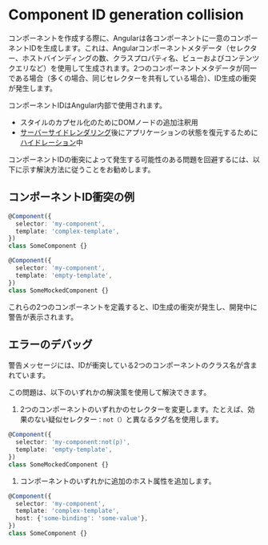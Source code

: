 # Component ID generation collision

コンポーネントを作成する際に、Angularは各コンポーネントに一意のコンポーネントIDを生成します。これは、Angularコンポーネントメタデータ（セレクター、ホストバインディングの数、クラスプロパティ名、ビューおよびコンテンツクエリなど）を使用して生成されます。2つのコンポーネントメタデータが同一である場合（多くの場合、同じセレクターを共有している場合）、ID生成の衝突が発生します。

コンポーネントIDはAngular内部で使用されます。

- スタイルのカプセル化のためにDOMノードの追加注釈用
- [サーバーサイドレンダリング](guide/ssr)後にアプリケーションの状態を復元するために[ハイドレーション](guide/hydration)中

コンポーネントIDの衝突によって発生する可能性のある問題を回避するには、以下に示す解決方法に従うことをお勧めします。

## コンポーネントID衝突の例

```typescript
@Component({
  selector: 'my-component',
  template: 'complex-template',
})
class SomeComponent {}

@Component({
  selector: 'my-component',
  template: 'empty-template',
})
class SomeMockedComponent {}
```

これらの2つのコンポーネントを定義すると、ID生成の衝突が発生し、開発中に警告が表示されます。

## エラーのデバッグ

警告メッセージには、IDが衝突している2つのコンポーネントのクラス名が含まれています。

この問題は、以下のいずれかの解決策を使用して解決できます。

1. 2つのコンポーネントのいずれかのセレクターを変更します。たとえば、効果のない疑似セレクター`：not（）`と異なるタグ名を使用します。

```typescript
@Component({
  selector: 'my-component:not(p)',
  template: 'empty-template',
})
class SomeMockedComponent {}
```

1. コンポーネントのいずれかに追加のホスト属性を追加します。

```typescript
@Component({
  selector: 'my-component',
  template: 'complex-template',
  host: {'some-binding': 'some-value'},
})
class SomeComponent {}
```
